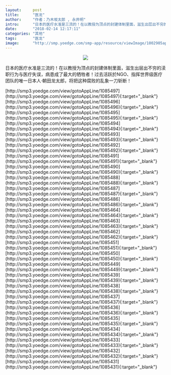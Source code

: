 ```yaml
---
layout:     post
title:      "医龙"
author:     "作者：乃木坂太郎 , 永井明"
intro:      "日本的医疗水准是三流的！在以教授为顶点的封建体制里面，滋生出层出不穷的渎职行为与医疗失误，病患成了最大的牺牲者！过去活跃於NGO、指挥世界级医疗团队的唯一日本人‧朝田龙太郎，将把这种腐败的乱象一刀斩断！"
date:       "2018-02-14 12:17:11"
categories: "其他"
tags:       "医龙"
image:      "http://smp.yoedge.com/smp-app/resource/viewImage/1002905appline.png"
---
```

<div style="text-align: center">
<p><img src="http://smp.yoedge.com/smp-app/resource/viewImage/1002905appline.png"/></p>
</div>
<p class="post-meta">
<span>日本的医疗水准是三流的！在以教授为顶点的封建体制里面，滋生出层出不穷的渎职行为与医疗失误，病患成了最大的牺牲者！过去活跃於NGO、指挥世界级医疗团队的唯一日本人‧朝田龙太郎，将把这种腐败的乱象一刀斩断！</span>
</p>
[http://smp3.yoedge.com/view/gotoAppLine/1085497](http://smp3.yoedge.com/view/gotoAppLine/1085497){:target="_blank"}
[http://smp3.yoedge.com/view/gotoAppLine/1085496](http://smp3.yoedge.com/view/gotoAppLine/1085496){:target="_blank"}
[http://smp3.yoedge.com/view/gotoAppLine/1085495](http://smp3.yoedge.com/view/gotoAppLine/1085495){:target="_blank"}
[http://smp3.yoedge.com/view/gotoAppLine/1085494](http://smp3.yoedge.com/view/gotoAppLine/1085494){:target="_blank"}
[http://smp3.yoedge.com/view/gotoAppLine/1085493](http://smp3.yoedge.com/view/gotoAppLine/1085493){:target="_blank"}
[http://smp3.yoedge.com/view/gotoAppLine/1085492](http://smp3.yoedge.com/view/gotoAppLine/1085492){:target="_blank"}
[http://smp3.yoedge.com/view/gotoAppLine/1085491](http://smp3.yoedge.com/view/gotoAppLine/1085491){:target="_blank"}
[http://smp3.yoedge.com/view/gotoAppLine/1085490](http://smp3.yoedge.com/view/gotoAppLine/1085490){:target="_blank"}
[http://smp3.yoedge.com/view/gotoAppLine/1085488](http://smp3.yoedge.com/view/gotoAppLine/1085488){:target="_blank"}
[http://smp3.yoedge.com/view/gotoAppLine/1085487](http://smp3.yoedge.com/view/gotoAppLine/1085487){:target="_blank"}
[http://smp3.yoedge.com/view/gotoAppLine/1085486](http://smp3.yoedge.com/view/gotoAppLine/1085486){:target="_blank"}
[http://smp3.yoedge.com/view/gotoAppLine/1085464](http://smp3.yoedge.com/view/gotoAppLine/1085464){:target="_blank"}
[http://smp3.yoedge.com/view/gotoAppLine/1085463](http://smp3.yoedge.com/view/gotoAppLine/1085463){:target="_blank"}
[http://smp3.yoedge.com/view/gotoAppLine/1085462](http://smp3.yoedge.com/view/gotoAppLine/1085462){:target="_blank"}
[http://smp3.yoedge.com/view/gotoAppLine/1085451](http://smp3.yoedge.com/view/gotoAppLine/1085451){:target="_blank"}
[http://smp3.yoedge.com/view/gotoAppLine/1085450](http://smp3.yoedge.com/view/gotoAppLine/1085450){:target="_blank"}
[http://smp3.yoedge.com/view/gotoAppLine/1085449](http://smp3.yoedge.com/view/gotoAppLine/1085449){:target="_blank"}
[http://smp3.yoedge.com/view/gotoAppLine/1085439](http://smp3.yoedge.com/view/gotoAppLine/1085439){:target="_blank"}
[http://smp3.yoedge.com/view/gotoAppLine/1085438](http://smp3.yoedge.com/view/gotoAppLine/1085438){:target="_blank"}
[http://smp3.yoedge.com/view/gotoAppLine/1085437](http://smp3.yoedge.com/view/gotoAppLine/1085437){:target="_blank"}
[http://smp3.yoedge.com/view/gotoAppLine/1085436](http://smp3.yoedge.com/view/gotoAppLine/1085436){:target="_blank"}
[http://smp3.yoedge.com/view/gotoAppLine/1085435](http://smp3.yoedge.com/view/gotoAppLine/1085435){:target="_blank"}
[http://smp3.yoedge.com/view/gotoAppLine/1085434](http://smp3.yoedge.com/view/gotoAppLine/1085434){:target="_blank"}
[http://smp3.yoedge.com/view/gotoAppLine/1085433](http://smp3.yoedge.com/view/gotoAppLine/1085433){:target="_blank"}
[http://smp3.yoedge.com/view/gotoAppLine/1085432](http://smp3.yoedge.com/view/gotoAppLine/1085432){:target="_blank"}
[http://smp3.yoedge.com/view/gotoAppLine/1085431](http://smp3.yoedge.com/view/gotoAppLine/1085431){:target="_blank"}


